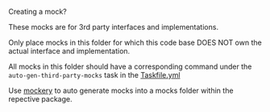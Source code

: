 Creating a mock?

These mocks are for 3rd party interfaces and implementations.

Only place mocks in this folder for which this code base DOES NOT own the actual interface and implementation.

All mocks in this folder should have a corresponding command under the `auto-gen-third-party-mocks` task in the [Taskfile.yml](../../../Taskfile.yml)

Use [mockery](https://github.com/vektra/mockery) to auto generate mocks into a mocks folder within the repective package.
